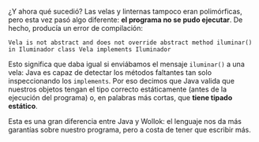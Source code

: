 ¿Y ahora qué sucedió? Las velas y linternas tampoco eran polimórficas, pero esta vez pasó algo diferente: **el programa no se pudo ejecutar**. De hecho, producía un error de compilación: 

```
Vela is not abstract and does not override abstract method iluminar() in Iluminador class Vela implements Iluminador
```

Esto significa que daba igual si enviábamos el mensaje `iluminar()` a una vela: Java es capaz de detectar los métodos faltantes tan solo inspeccionando los `implements`. Por eso decimos que Java valida que nuestros objetos tengan el tipo correcto estáticamente (antes de la ejecución del programa) o, en palabras más cortas, que **tiene tipado estático**.

Esta es una gran diferencia entre Java y Wollok: el lenguaje nos da más garantías sobre nuestro programa, pero a costa de tener que escribir más.  
